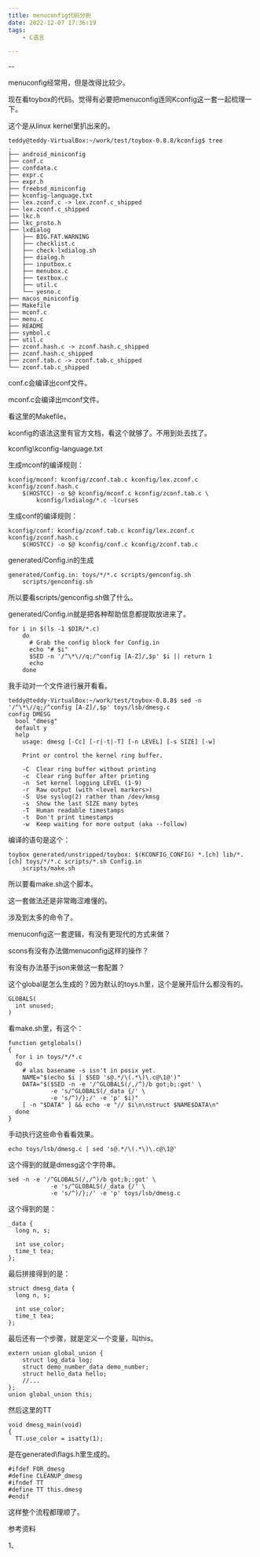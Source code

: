```yaml
---
title: menuconfig代码分析
date: 2022-12-07 17:36:19
tags:
	- C语言

---
```


--

menuconfig经常用，但是改得比较少。

现在看toybox的代码。觉得有必要把menuconfig连同Kconfig这一套一起梳理一下。

这个是从linux kernel里扒出来的。

```
teddy@teddy-VirtualBox:~/work/test/toybox-0.8.8/kconfig$ tree 
.
├── android_miniconfig
├── conf.c
├── confdata.c
├── expr.c
├── expr.h
├── freebsd_miniconfig
├── kconfig-language.txt
├── lex.zconf.c -> lex.zconf.c_shipped
├── lex.zconf.c_shipped
├── lkc.h
├── lkc_proto.h
├── lxdialog
│   ├── BIG.FAT.WARNING
│   ├── checklist.c
│   ├── check-lxdialog.sh
│   ├── dialog.h
│   ├── inputbox.c
│   ├── menubox.c
│   ├── textbox.c
│   ├── util.c
│   └── yesno.c
├── macos_miniconfig
├── Makefile
├── mconf.c
├── menu.c
├── README
├── symbol.c
├── util.c
├── zconf.hash.c -> zconf.hash.c_shipped
├── zconf.hash.c_shipped
├── zconf.tab.c -> zconf.tab.c_shipped
└── zconf.tab.c_shipped
```

conf.c会编译出conf文件。

mconf.c会编译出mconf文件。

看这里的Makefile。

kconfig的语法这里有官方文档，看这个就够了。不用到处去找了。

kconfig\kconfig-language.txt

生成mconf的编译规则：

```
kconfig/mconf: kconfig/zconf.tab.c kconfig/lex.zconf.c kconfig/zconf.hash.c
	$(HOSTCC) -o $@ kconfig/mconf.c kconfig/zconf.tab.c \
		kconfig/lxdialog/*.c -lcurses
```

生成conf的编译规则：

```
kconfig/conf: kconfig/zconf.tab.c kconfig/lex.zconf.c kconfig/zconf.hash.c
	$(HOSTCC) -o $@ kconfig/conf.c kconfig/zconf.tab.c
```

generated/Config.in的生成

```
generated/Config.in: toys/*/*.c scripts/genconfig.sh
	scripts/genconfig.sh
```

所以要看scripts/genconfig.sh做了什么。

generated/Config.in就是把各种帮助信息都提取放进来了。

```
for i in $(ls -1 $DIR/*.c)
    do
      # Grab the config block for Config.in
      echo "# $i"
      $SED -n '/^\*\//q;/^config [A-Z]/,$p' $i || return 1
      echo
    done
```

我手动对一个文件进行展开看看。

```
teddy@teddy-VirtualBox:~/work/test/toybox-0.8.8$ sed -n '/^\*\//q;/^config [A-Z]/,$p' toys/lsb/dmesg.c
config DMESG
  bool "dmesg"
  default y
  help
    usage: dmesg [-Cc] [-r|-t|-T] [-n LEVEL] [-s SIZE] [-w]

    Print or control the kernel ring buffer.

    -C  Clear ring buffer without printing
    -c  Clear ring buffer after printing
    -n  Set kernel logging LEVEL (1-9)
    -r  Raw output (with <level markers>)
    -S  Use syslog(2) rather than /dev/kmsg
    -s  Show the last SIZE many bytes
    -T  Human readable timestamps
    -t  Don't print timestamps
    -w  Keep waiting for more output (aka --follow)
```

编译的语句是这个：

```
toybox generated/unstripped/toybox: $(KCONFIG_CONFIG) *.[ch] lib/*.[ch] toys/*/*.c scripts/*.sh Config.in
	scripts/make.sh
```

所以要看make.sh这个脚本。

这一套做法还是非常晦涩难懂的。

涉及到太多的命令了。

menuconfig这一套逻辑，有没有更现代的方式来做？

scons有没有办法做menuconfig这样的操作？

有没有办法基于json来做这一套配置？

这个global是怎么生成的？因为默认的toys.h里，这个是展开后什么都没有的。

```
GLOBALS(
  int unused;
)
```

看make.sh里，有这个：

```
function getglobals()
{
  for i in toys/*/*.c
  do
    # alas basename -s isn't in posix yet.
    NAME="$(echo $i | $SED 's@.*/\(.*\)\.c@\1@')"
    DATA="$($SED -n -e '/^GLOBALS(/,/^)/b got;b;:got' \
            -e 's/^GLOBALS(/_data {/' \
            -e 's/^)/};/' -e 'p' $i)"
    [ -n "$DATA" ] && echo -e "// $i\n\nstruct $NAME$DATA\n"
  done
}
```

手动执行这些命令看看效果。

```
echo toys/lsb/dmesg.c | sed 's@.*/\(.*\)\.c@\1@'
```

这个得到的就是dmesg这个字符串。

```
sed -n -e '/^GLOBALS(/,/^)/b got;b;:got' \
            -e 's/^GLOBALS(/_data {/' \
            -e 's/^)/};/' -e 'p' toys/lsb/dmesg.c
```

这个得到的是：

```
_data {
  long n, s;

  int use_color;
  time_t tea;
};
```

最后拼接得到的是：

```
struct dmesg_data {
  long n, s;

  int use_color;
  time_t tea;
};
```

最后还有一个步骤，就是定义一个变量，叫this。

```
extern union global_union {
	struct log_data log;
	struct demo_number_data demo_number;
	struct hello_data hello;
	//...
};
union global_union this;
```

然后这里的TT

```
void dmesg_main(void)
{
  TT.use_color = isatty(1);
```

是在generated\flags.h里生成的。

```
#ifdef FOR_dmesg
#define CLEANUP_dmesg
#ifndef TT
#define TT this.dmesg
#endif
```

这样整个流程都理顺了。



参考资料

1、

